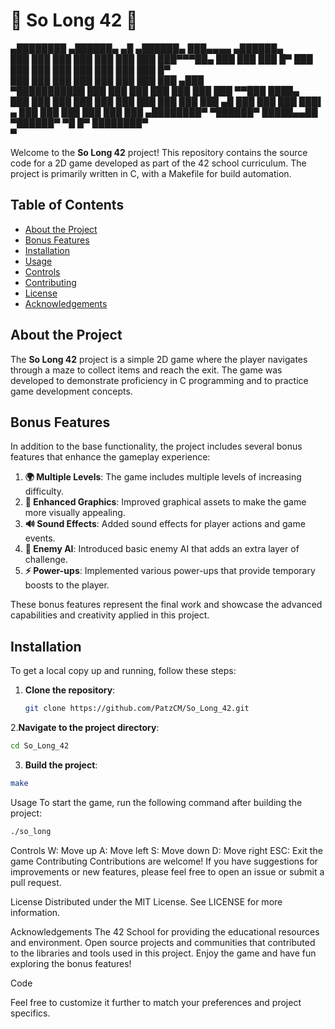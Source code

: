 # 🌟 So Long 42 🌟


   ▄████████  ▄██████▄        ▄█        ▄██████▄  ███▄▄▄▄      ▄██████▄  
  ███    ███ ███    ███      ███       ███    ███ ███▀▀▀██▄   ███    ███ 
  ███    █▀  ███    ███      ███       ███    ███ ███   ███   ███    █▀  
  ███        ███    ███      ███       ███    ███ ███   ███  ▄███        
▀███████████ ███    ███      ███       ███    ███ ███   ███ ▀▀███ ████▄  
         ███ ███    ███      ███       ███    ███ ███   ███   ███    ███ 
   ▄█    ███ ███    ███      ███▌    ▄ ███    ███ ███   ███   ███    ███ 
 ▄████████▀   ▀██████▀       █████▄▄██  ▀██████▀   ▀█   █▀    ████████▀  
                             ▀                                           

Welcome to the **So Long 42** project! This repository contains the source code for a 2D game developed as part of the 42 school curriculum. The project is primarily written in C, with a Makefile for build automation.

## Table of Contents
- [About the Project](#about-the-project)
- [Bonus Features](#bonus-features)
- [Installation](#installation)
- [Usage](#usage)
- [Controls](#controls)
- [Contributing](#contributing)
- [License](#license)
- [Acknowledgements](#acknowledgements)

## About the Project

The **So Long 42** project is a simple 2D game where the player navigates through a maze to collect items and reach the exit. The game was developed to demonstrate proficiency in C programming and to practice game development concepts.

## Bonus Features

In addition to the base functionality, the project includes several bonus features that enhance the gameplay experience:

1. **🌍 Multiple Levels**: The game includes multiple levels of increasing difficulty.
2. **🎨 Enhanced Graphics**: Improved graphical assets to make the game more visually appealing.
3. **🔊 Sound Effects**: Added sound effects for player actions and game events.
4. **🤖 Enemy AI**: Introduced basic enemy AI that adds an extra layer of challenge.
5. **⚡ Power-ups**: Implemented various power-ups that provide temporary boosts to the player.

These bonus features represent the final work and showcase the advanced capabilities and creativity applied in this project.

## Installation

To get a local copy up and running, follow these steps:

1. **Clone the repository**:
   ```sh
   git clone https://github.com/PatzCM/So_Long_42.git

2.**Navigate to the project directory**:
  ```sh
  cd So_Long_42
```

3. **Build the project**:
  ```sh
  make
```
Usage
To start the game, run the following command after building the project:

```sh
./so_long
```
Controls
W: Move up
A: Move left
S: Move down
D: Move right
ESC: Exit the game
Contributing
Contributions are welcome! If you have suggestions for improvements or new features, please feel free to open an issue or submit a pull request.

License
Distributed under the MIT License. See LICENSE for more information.

Acknowledgements
The 42 School for providing the educational resources and environment.
Open source projects and communities that contributed to the libraries and tools used in this project.
Enjoy the game and have fun exploring the bonus features!

Code

Feel free to customize it further to match your preferences and project specifics.
